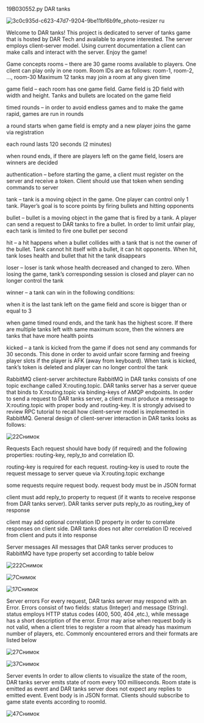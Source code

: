 19B030552.py DAR tanks


![3c0c935d-c623-47d7-9204-9be11bf6b9fe_photo-resizer ru](https://user-images.githubusercontent.com/57716933/101046635-654a9b00-35ab-11eb-98f1-7b70d9e7aab3.png)

Welcome to DAR tanks! 
This project is dedicated to server of tanks game that is hosted by DAR Tech and available to anyone interested. The server employs client-server model. Using current documentation a client can make calls and interact with the server. Enjoy the game!

Game concepts
rooms – there are 30 game rooms available to players. One client can play only in one room. Room IDs are as follows: room-1, room-2, …, room-30 Maximum 12 tanks may join a room at any given time

game field – each room has one game field. Game field is 2D field with width and height. Tanks and bullets are located on the game field

timed rounds – in order to avoid endless games and to make the game rapid, games are run in rounds

a round starts when game field is empty and a new player joins the game via registration

each round lasts 120 seconds (2 minutes)

when round ends, if there are players left on the game field, losers are winners are decided

authentication – before starting the game, a client must register on the server and receive a token. Client should use that token when sending commands to server

tank – tank is a moving object in the game. One player can control only 1 tank. Player’s goal is to score points by firing bullets and hitting opponents

bullet – bullet is a moving object in the game that is fired by a tank. A player can send a request to DAR tanks to fire a bullet. In order to limit unfair play, each tank is limited to fire one bullet per second

hit – a hit happens when a bullet collides with a tank that is not the owner of the bullet. Tank cannot hit itself with a bullet, it can hit opponents. When hit, tank loses health and bullet that hit the tank disappears

loser – loser is tank whose health decreased and changed to zero. When losing the game, tank’s corresponding session is closed and player can no longer control the tank

winner – a tank can win in the following conditions:

when it is the last tank left on the game field and score is bigger than or equal to 3

when game timed round ends, and the tank has the highest score. If there are multiple tanks left with same maximum score, then the winners are tanks that have more health points

kicked – a tank is kicked from the game if does not send any commands for 30 seconds. This done in order to avoid unfair score farming and freeing player slots if the player is AFK (away from keyboard). When tank is kicked, tank’s token is deleted and player can no longer control the tank

RabbitMQ client-server architecture
RabbitMQ in DAR tanks consists of one topic exchange called X:routing.topic. DAR tanks server has a server queue that binds to X:routing.topic via binding-keys of AMQP endpoints. In order to send a request to DAR tanks server, a client must produce a message to X:routing.topic with proper body and routing-key. It is strongly advised to review RPC tutorial to recall how client-server model is implemented in RabbitMQ. General design of client-server interaction in DAR tanks looks as follows:

![22Снимок](https://user-images.githubusercontent.com/57716933/101047664-34b73100-35ac-11eb-820c-14d6385e532a.PNG)

Requests
Each request should have body (if required) and the following properties: routing-key, reply_to and correlation ID.

routing-key is required for each request. routing-key is used to route the request message to server queue via X:routing.topic exchange

some requests require request body. request body must be in JSON format

client must add reply_to property to request (if it wants to receive response from DAR tanks server). DAR tanks server puts reply_to as routing_key of response

client may add optional correlation ID property in order to correlate responses on client side. DAR tanks does not alter correlation ID received from client and puts it into response

Server messages
All messages that DAR tanks server produces to RabbitMQ have type property set according to table below

![222Снимок](https://user-images.githubusercontent.com/57716933/101048135-98415e80-35ac-11eb-8b78-44cb01537250.PNG)

![7Снимок](https://user-images.githubusercontent.com/57716933/101048495-de96bd80-35ac-11eb-8c12-dd8a6d6c83b9.PNG)

![17Снимок](https://user-images.githubusercontent.com/57716933/101048750-1998f100-35ad-11eb-9e80-a82fdac3b029.PNG)

Server errors
For every request, DAR tanks server may respond with an Error. Errors consist of two fields: status (Integer) and message (String). status employs HTTP status codes (400, 500, 404 ,etc.), while message has a short description of the error. Error may arise when request body is not valid, when a client tries to register a room that already has maximum number of players, etc. Commonly encountered errors and their formats are listed below

![27Снимок](https://user-images.githubusercontent.com/57716933/101049049-59f86f00-35ad-11eb-9cca-d4420ff6e6d1.PNG)

![37Снимок](https://user-images.githubusercontent.com/57716933/101049192-7f857880-35ad-11eb-96e6-3b1b00c6b632.PNG)

Server events
In order to allow clients to visualize the state of the room, DAR tanks server emits state of room every 100 milliseconds. Room state is emitted as event and DAR tanks server does not expect any replies to emitted event. Event body is in JSON format. Clients should subscribe to game state events according to roomId. 

![47Снимок](https://user-images.githubusercontent.com/57716933/101049471-c1aeba00-35ad-11eb-9951-82b84d355f64.PNG)









